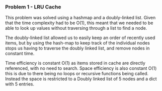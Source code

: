 ### Problem 1 - LRU Cache

This problem was solved using a hashmap and a doubly-linked list. 
Given that the time complexity had to be O(1), this meant that we needed to be able to look up values
without traversing through a list to find a node. 

The doubly-linked list allowed us to easily keep an order of recently used items, 
but by using the hash-map to keep track of the individual nodes stops us having to traverse 
the doubly linked list, and remove nodes in constant time. 

Time efficiency is constant O(1) as items stored in cache are directly referenced, with no need to search.
Space efficiency is also constant O(1) this is due to there being no loops or recursive functions being called.
Instead the space is restricted to a Doubly linked list of 5 nodes and a dict with 5 entries. 
